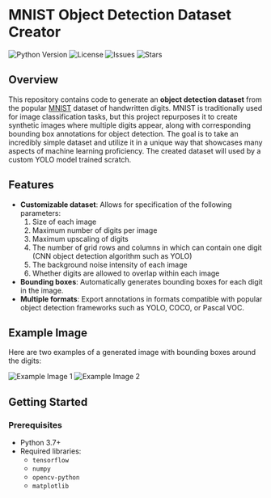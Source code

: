 # MNIST Object Detection Dataset Creator

![Python Version](https://img.shields.io/badge/python-3.7%2B-blue)
![License](https://img.shields.io/github/license/Matthew-Weisberg/MNIST_ObjectDetection_Dataset)
![Issues](https://img.shields.io/github/issues/Matthew-Weisberg/MNIST_ObjectDetection_Datasett)
![Stars](https://img.shields.io/github/stars/Matthew-Weisberg/MNIST_ObjectDetection_Dataset)

## Overview

This repository contains code to generate an **object detection dataset** from the popular [MNIST](http://yann.lecun.com/exdb/mnist/) dataset of handwritten digits. MNIST is traditionally used for image classification tasks, but this project repurposes it to create synthetic images where multiple digits appear, along with corresponding bounding box annotations for object detection. The goal is to take an incredibly simple dataset and utilize it in a unique way that showcases many aspects of machine learning proficiency. The created dataset will used by a custom YOLO model trained scratch.

## Features

- **Customizable dataset**: Allows for specification of the following parameters:
  1. Size of each image
  2. Maximum number of digits per image
  3. Maximum upscaling of digits
  4. The number of grid rows and columns in which can contain one digit (CNN object detection algorithm such as YOLO)
  5. The background noise intensity of each image
  6. Whether digits are allowed to overlap within each image
- **Bounding boxes**: Automatically generates bounding boxes for each digit in the image.
- **Multiple formats**: Export annotations in formats compatible with popular object detection frameworks such as YOLO, COCO, or Pascal VOC.

## Example Image

Here are two examples of a generated image with bounding boxes around the digits:

![Example Image 1](https://github.com/user-attachments/assets/cabeb3e0-b898-441d-8bc1-2af4f27b797b) ![Example Image 2](https://github.com/user-attachments/assets/529f151a-03e7-402b-aa8c-3959668420ea)


## Getting Started

### Prerequisites

- Python 3.7+
- Required libraries: 
  - `tensorflow`
  - `numpy`
  - `opencv-python`
  - `matplotlib`
